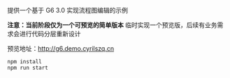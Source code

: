 提供一个基于 G6 3.0 实现流程图编辑的示例

**注意：当前阶段仅为一个可预览的简单版本**
临时实现一个预览版，后续有业务需求会进行代码分层重新设计

预览地址：http://g6.demo.cyrilszq.cn

```
npm install
npm run start
```